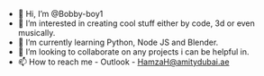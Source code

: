 - 👋 Hi, I’m @Bobby-boy1
- 👀 I’m interested in creating cool stuff either by code, 3d or even musically.
- 🌱 I’m currently learning Python, Node JS and Blender.
- 💞️ I’m looking to collaborate on any projects i can be helpful in.
- 📫 How to reach me - Outlook - HamzaH@amitydubai.ae

<!---
Bobby-boy1/Bobby-boy1 is a ✨ special ✨ repository because its `README.md` (this file) appears on your GitHub profile.
You can click the Preview link to take a look at your changes.
--->
